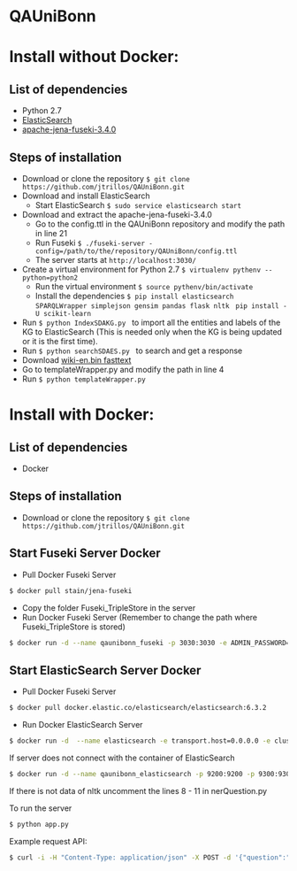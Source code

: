 # QAUniBonn

# Install without Docker:
## List of dependencies
- Python 2.7
- [ElasticSearch](https://www.elastic.co/downloads/elasticsearch)
- [apache-jena-fuseki-3.4.0](http://archive.apache.org/dist/jena/binaries/apache-jena-fuseki-3.4.0.zip)

## Steps of installation
- Download or clone the repository ```$ git clone https://github.com/jtrillos/QAUniBonn.git ```
- Download and install ElasticSearch
	- Start ElasticSearch ```$ sudo service elasticsearch start```
- Download and extract the apache-jena-fuseki-3.4.0
	- Go to the config.ttl in the QAUniBonn repository and modify the path in line 21
	- Run Fuseki ```$ ./fuseki-server -config=/path/to/the/repository/QAUniBonn/config.ttl ```
	- The server starts at `http://localhost:3030/`
- Create a virtual environment for Python 2.7 ```$ virtualenv pythenv --python=python2  ```
	- Run the virtual environment ```$ source pythenv/bin/activate```
	- Install the dependencies ```$ pip install elasticsearch SPARQLWrapper simplejson gensim pandas flask nltk ```
		```pip install -U scikit-learn```
- Run ```$ python IndexSDAKG.py ``` to import all the entities and labels of the KG to ElasticSearch (This is needed only when the KG is being updated or it is the first time).
- Run ```$ python searchSDAES.py ``` to search and get a response 
- Download [wiki-en.bin fasttext](https://s3-us-west-1.amazonaws.com/fasttext-vectors/wiki.en.zip)
- Go to templateWrapper.py and modify the path in line 4
- Run ```$ python templateWrapper.py ```

# Install with Docker:
## List of dependencies
- Docker

## Steps of installation
- Download or clone the repository ```$ git clone https://github.com/jtrillos/QAUniBonn.git ```

## Start Fuseki Server Docker
- Pull Docker Fuseki Server 
```sh
$ docker pull stain/jena-fuseki
```
- Copy the folder Fuseki_TripleStore in the server
- Run Docker Fuseki Server (Remember to change the path where Fuseki_TripleStore is stored)
```sh
$ docker run -d --name qaunibonn_fuseki -p 3030:3030 -e ADMIN_PASSWORD=robot -v /path/to/Fuseki_TripleStore/:/fuseki/ -it stain/jena-fuseki
```

## Start ElasticSearch Server Docker
- Pull Docker Fuseki Server 
```sh
$ docker pull docker.elastic.co/elasticsearch/elasticsearch:6.3.2
```
- Run Docker ElasticSearch Server
```sh
$ docker run -d  --name elasticsearch -e transport.host=0.0.0.0 -e cluster.name=elasticsearch -e http.host=0.0.0.0 -e xpack.security.enabled=false -it docker.elastic.co/elasticsearch/elasticsearch:6.3.2
```

If server does not connect with the container of ElasticSearch
```sh
$ docker run -d --name qaunibonn_elasticsearch -p 9200:9200 -p 9300:9300 -e "discovery.type=single-node" docker.elastic.co/elasticsearch/elasticsearch:6.3.2
```

If there is not data of nltk uncomment the lines 8 - 11 in nerQuestion.py

To run the server
```sh
$ python app.py
```

Example request API:
```sh
$ curl -i -H "Content-Type: application/json" -X POST -d '{"question":"Where is SDA?"}' http://localhost:8000/ask```